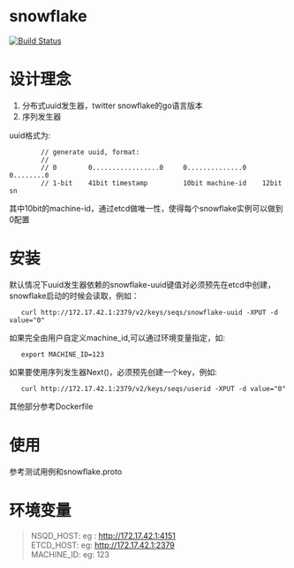 # snowflake
[![Build Status](https://travis-ci.org/gonet2/snowflake.svg?branch=master)](https://travis-ci.org/gonet2/snowflake)

# 设计理念
1. 分布式uuid发生器，twitter snowflake的go语言版本      
2. 序列发生器        


uuid格式为:

            // generate uuid, format: 
            //
            // 0        0.................0     0..............0    0........0
            // 1-bit    41bit timestamp         10bit machine-id    12bit sn
            

其中10bit的machine-id，通过etcd做唯一性，使得每个snowflake实例可以做到0配置        

# 安装 
默认情况下uuid发生器依赖的snowflake-uuid键值对必须预先在etcd中创建，snowflake启动的时候会读取，例如： 

       curl http://172.17.42.1:2379/v2/keys/seqs/snowflake-uuid -XPUT -d value="0"          

如果完全由用户自定义machine_id,可以通过环境变量指定，如:

       export MACHINE_ID=123

如果要使用序列发生器Next()，必须预先创建一个key，例如:       

       curl http://172.17.42.1:2379/v2/keys/seqs/userid -XPUT -d value="0"          
 
其他部分参考Dockerfile         

# 使用
参考测试用例和snowflake.proto          

# 环境变量
> NSQD_HOST: eg : http://172.17.42.1:4151          
> ETCD_HOST: eg: http://172.17.42.1:2379       
> MACHINE_ID: eg: 123
